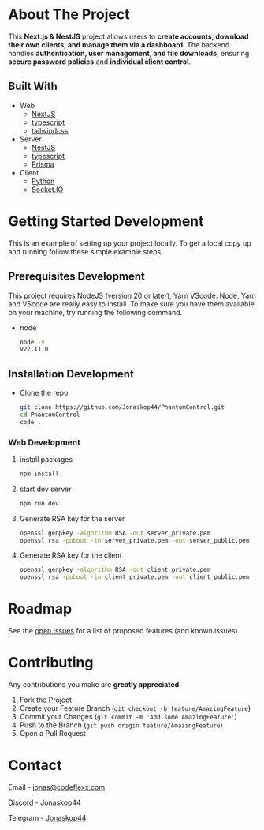 # About The Project

This **Next.js & NestJS** project allows users to **create accounts, download their own clients, and manage them via a dashboard**. The backend handles **authentication, user management, and file downloads**, ensuring **secure password policies** and **individual client control**.

## Built With

- Web
  - [NextJS](https://nextjs.org/)
  - [typescript](https://www.npmjs.com/package/typescript)
  - [tailwindcss](https://www.npmjs.com/package/tailwindcss)
- Server
  - [NestJS](https://nestjs.com/)
  - [typescript](https://www.npmjs.com/package/typescript)
  - [Prisma](https://www.npmjs.com/package/prisma)
- Client
  - [Python](https://www.python.org/)
  - [Socket.IO](https://socket.io/)

<!-- GETTING STARTED DEVELOPMENT  -->

# Getting Started Development

This is an example of setting up your project locally.
To get a local copy up and running follow these simple example steps.

## Prerequisites Development

This project requires NodeJS (version 20 or later), Yarn VScode. Node, Yarn and VScode are really easy to install. To make sure you have them available on your machine, try running the following command.

- node

  ```sh
  node -v
  v22.11.0
  ```

## Installation Development

- Clone the repo

  ```sh
  git clone https://github.com/Jonaskop44/PhantomControl.git
  cd PhantomControl
  code .
  ```

### Web Development

1. install packages

   ```sh
   npm install
   ```

2. start dev server

   ```sh
   npm run dev
   ```

3. Generate RSA key for the server

   ```sh
   openssl genpkey -algorithm RSA -out server_private.pem
   openssl rsa -pubout -in server_private.pem -out server_public.pem
   ```

4. Generate RSA key for the client

   ```sh
   openssl genpkey -algorithm RSA -out client_private.pem
   openssl rsa -pubout -in client_private.pem -out client_public.pem
   ```

<!-- ROADMAP -->

# Roadmap

See the [open issues](https://github.com/Jonaskop44/PhantomControl/issues) for a list of proposed features (and known issues).

<!-- CONTRIBUTING -->

# Contributing

Any contributions you make are **greatly appreciated**.

1. Fork the Project
2. Create your Feature Branch (`git checkout -b feature/AmazingFeature`)
3. Commit your Changes (`git commit -m 'Add some AmazingFeature'`)
4. Push to the Branch (`git push origin feature/AmazingFeature`)
5. Open a Pull Request

<!-- CONTACT -->

# Contact

Email - jonas@codeflexx.com

Discord - Jonaskop44

Telegram - [Jonaskop44](https://t.me/Jonaskop44)

